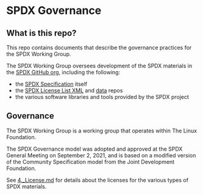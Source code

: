 # SPDX Governance

## What is this repo?

This repo contains documents that describe the governance practices for the SPDX Working Group.

The SPDX Working Group oversees development of the SPDX materials in the [SPDX GitHub org](https://github.com/spdx), including the following:
* the [SPDX Specification](https://github.com/spdx/spdx-spec) itself
* the [SPDX License List XML](https://github.com/spdx/license-list-XML) and [data](https://github.com/spdx/license-list-data) repos
* the various software libraries and tools provided by the SPDX project

## Governance

The SPDX Working Group is a working group that operates within The Linux Foundation.

The SPDX Governance model was adopted and approved at the SPDX General Meeting on September 2, 2021, and is based on a modified version of the Community Specification model from the Joint Development Foundation.

See [4.\_License.md](4._License.md) for details about the licenses for the various types of SPDX materials.

